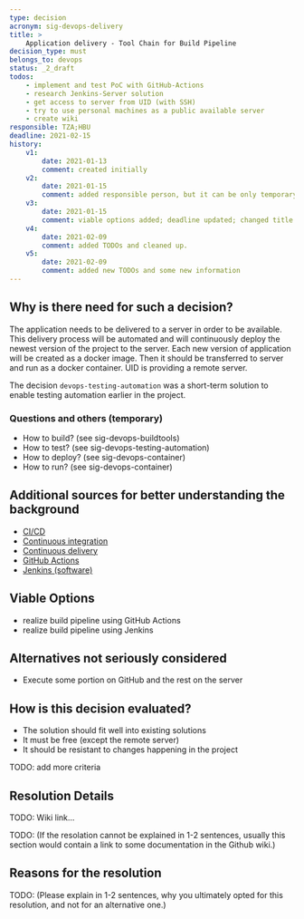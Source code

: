 ```yaml
---
type: decision
acronym: sig-devops-delivery
title: >
    Application delivery - Tool Chain for Build Pipeline
decision_type: must
belongs_to: devops
status: _2_draft
todos:
    - implement and test PoC with GitHub-Actions
    - research Jenkins-Server solution
    - get access to server from UID (with SSH)
    - try to use personal machines as a public available server 
    - create wiki
responsible: TZA;HBU
deadline: 2021-02-15
history:
    v1:
        date: 2021-01-13
        comment: created initially
    v2: 
        date: 2021-01-15
        comment: added responsible person, but it can be only temporary; First explanation of "Why is there need for such a decision?"
    v3: 
        date: 2021-01-15
        comment: viable options added; deadline updated; changed title
    v4:
        date: 2021-02-09
        comment: added TODOs and cleaned up.
    v5:
        date: 2021-02-09
        comment: added new TODOs and some new information
---
```


## Why is there need for such a decision?

The application needs to be delivered to a server in order to be available.
This delivery process will be automated and will continuously deploy the newest version of the project to the server.
Each new version of application will be created as a docker image.
Then it should be transferred to server and run as a docker container. 
UID is providing a remote server.

The decision `devops-testing-automation` was a short-term solution to enable testing automation earlier in the project.

### Questions and others (temporary)

* How to build? (see sig-devops-buildtools)
* How to test? (see sig-devops-testing-automation)
* How to deploy? (see sig-devops-container)
* How to run? (see sig-devops-container)

## Additional sources for better understanding the background

* [CI/CD](https://en.wikipedia.org/wiki/CI/CD)
* [Continuous integration](https://en.wikipedia.org/wiki/Continuous_integration)
* [Continuous delivery](https://en.wikipedia.org/wiki/Continuous_delivery)
* [GitHub Actions](https://github.com/features/actions)
* [Jenkins (software)](https://en.wikipedia.org/wiki/Jenkins_(software))

## Viable Options

- realize build pipeline using GitHub Actions
- realize build pipeline using Jenkins

## Alternatives not seriously considered

- Execute some portion on GitHub and the rest on the server

## How is this decision evaluated?

- The solution should fit well into existing solutions
- It must be free (except the remote server)
- It should be resistant to changes happening in the project

TODO: add more criteria

## Resolution Details

TODO: Wiki link...

TODO:
(If the resolation cannot be explained in 1-2 sentences, usually this section would contain a link to some
documentation in the Github wiki.)

## Reasons for the resolution

TODO:
(Please explain in 1-2 sentences, why you ultimately opted for this resolution, and not for an alternative one.)
